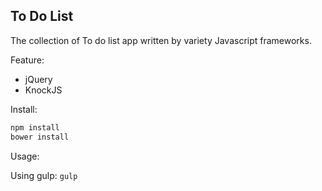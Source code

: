 To Do List
---

The collection of To do list app written by variety Javascript frameworks.

Feature:
- jQuery
- KnockJS

Install:

```bash
npm install
bower install
```

Usage:

Using gulp: ```gulp```